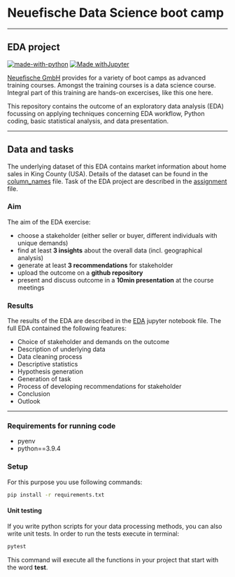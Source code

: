 # Neuefische Data Science boot camp
---
## EDA project 

[![made-with-python](https://img.shields.io/badge/Made%20with-Python-1f425f.svg)](https://www.python.org/) [![Made withJupyter](https://img.shields.io/badge/Made%20with-Jupyter-orange?style=for-the-badge&logo=Jupyter)](https://jupyter.org/try) 


[Neuefische GmbH](https://www.neuefische.de/) provides for a variety of boot camps as advanced training courses. Amongst the training courses is a data science course. Integral part of this training are hands-on excercises, like this one here. 

This repository contains the outcome of an exploratory data analysis (EDA) focussing on applying techniques concerning EDA workflow, Python coding, basic statistical analysis, and data presentation. 

---
## Data and tasks

The underlying dataset of this EDA contains market information about home sales in King County (USA). Details of the dataset can be found in the [column_names](column_names.md) file. Task of the EDA project are described in the [assignment](assignment.md) file. 

### Aim
The aim of the EDA exercise:
- choose a stakeholder (either seller or buyer, different individuals with unique demands)
- find at least **3 insights** about the overall data (incl. geographical analysis)
- generate at least **3 recommendations** for stakeholder
- upload the outcome on a **github repository**
- present and discuss outcome in a **10min presentation** at the course meetings

### Results
The results of the EDA are described in the [EDA](EDA.ipynb) jupyter notebook file. The full EDA contained the following features:
* Choice of stakeholder and demands on the outcome
* Description of underlying data
* Data cleaning process
* Descriptive statistics
* Hypothesis generation
* Generation of task
* Process of developing recommendations for stakeholder
* Conclusion
* Outlook

---
### Requirements for running code

- pyenv
- python==3.9.4

### Setup

For this purpose you use following commands:

```bash
pip install -r requirements.txt
```

#### Unit testing

If you write python scripts for your data processing methods, you can also write unit tests. In order to run the tests execute in terminal:

```bash
pytest
```

This command will execute all the functions in your project that start with the word **test**.
